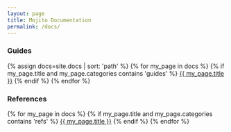 ```yaml
---
layout: page
title: Mojito Documentation
permalink: /docs/
---
```


<h3>Guides</h3>
{% assign docs=site.docs | sort: 'path' %}
{% for my_page in docs %}
  {% if my_page.title and my_page.categories contains 'guides' %}
  <a class="page-link" href="{{ my_page.url | prepend: site.github.url }}">{{ my_page.title }}</a>
  {% endif %}
{% endfor %}


<h3>References</h3>
{% for my_page in docs %}
  {% if my_page.title and my_page.categories contains 'refs' %}
  <a class="page-link" href="{{ my_page.url | prepend: site.github.url }}">{{ my_page.title }}</a>
  {% endif %}
{% endfor %}